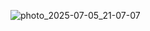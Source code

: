 ![photo_2025-07-05_21-07-07](https://github.com/user-attachments/assets/ffdf4f3d-e5e6-4c1b-98d8-4f1439098a32)
